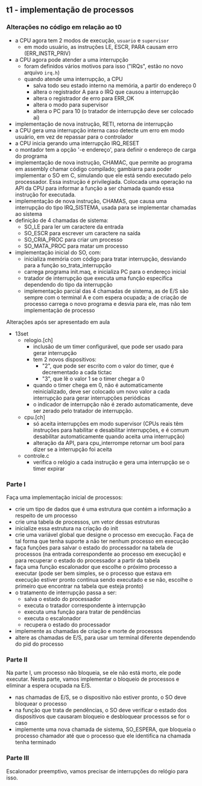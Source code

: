 ## t1 - implementação de processos

### Alterações no código em relação ao t0

- a CPU agora tem 2 modos de execução, `usuario` e `supervisor`
   - em modo usuário, as instruções LE, ESCR, PARA causam erro (ERR_INSTR_PRIV)
- a CPU agora pode atender a uma interrupção
   - foram definidos vários motivos para isso ("IRQs", estão no novo arquivo `irq.h`)
   - quando atende uma interrupção, a CPU
      - salva todo seu estado interno na memória, a partir do endereço 0
      - altera o registrador A para o IRQ que causou a interrupção
      - altera o registrador de erro para ERR_OK
      - altera o modo para supervisor
      - altera o PC para 10 (o tratador de interrupção deve ser colocado aí)
- implementação de nova instrução, RETI, retorna de interrupção
- a CPU gera uma interrupção interna caso detecte um erro em modo usuário, em vez de repassar para o controlador
- a CPU inicia gerando uma interrupção IRQ_RESET
- o montador tem a opção '-e endereço', para definir o endereço de carga do programa
- implementação de nova instrução, CHAMAC, que permite ao programa em assembly chamar código compilado; gambiarra para poder implementar o SO em C, simulando que ele está sendo executado pelo processador. Essa instrução é privilegiada. Colocada uma operação na API da CPU para informar a função a ser chamada quando essa instrução for executada.
- implementação de nova instrução, CHAMAS, que causa uma interrupção do tipo IRQ_SISTEMA, usada para se implementar chamadas ao sistema
- definição de 4 chamadas de sistema:
   - SO_LE para ler um caractere da entrada
   - SO_ESCR para escrever um caractere na saída
   - SO_CRIA_PROC para criar um processo
   - SO_MATA_PROC para matar um processo
- implementação inicial do SO, com:
   - inicializa memória com código para tratar interrupção, desviando para a função so_trata_interrupção
   - carrega programa init.maq, e inicializa PC para o endereço inicial
   - tratador de interrupção que executa uma função específica dependendo do tipo da interrupção
   - implementação parcial das 4 chamadas de sistema, as de E/S são sempre com o terminal A e com espera ocupada; a de criação de processo carrega o novo programa e desvia para ele, mas não tem implementação de processo

Alterações após ser apresentado em aula
- 13set
   - relogio.[ch]
      - inclusão de um timer configurável, que pode ser usado para gerar interrupção
      - tem 2 novos dispositivos: 
         - "2", que pode ser escrito com o valor do timer, que é decrementado a cada tictac
         - "3", que lê o valor 1 se o timer chegar a 0
      - quando o timer chega em 0, não é automaticamente reinicializado, deve ser colocado um novo valor a cada interrupção para gerar interrupções periódicas
      - o indicador de interrupção não é zerado automaticamente, deve ser zerado pelo tratador de interrupção.
   - cpu.[ch]
      - só aceita interrupções em modo supervisor (CPUs reais têm instruções para habilitar e desabilitar interrupções, e é comum desabilitar automaticamente quando aceita uma interrupção)
      - alteração da API, para cpu_interrompe retornar um bool para dizer se a interrupção foi aceita
   - controle.c
      - verifica o relógio a cada instrução e gera uma interrupção se o timer expirar


### Parte I

Faça uma implementação inicial de processos:
- crie um tipo de dados que é uma estrutura que contém a informação a respeito de um processo
- crie uma tabela de processos, um vetor dessas estruturas
- inicialize essa estrutura na criação do init
- crie uma variável global que designe o processo em execução. Faça de tal forma que tenha suporte a não ter nenhum processo em execução
- faça funções para salvar o estado do processador na tabela de processos (na entrada correspondente ao processo em execução) e para recuperar o estado do processador a partir da tabela
- faça uma função escalonador que escolhe o próximo processo a executar (pode ser bem simples, se o processo que estava em execução estiver pronto continua sendo executado e se não, escolhe o primeiro que encontrar na tabela que esteja pronto)
- o tratamento de interrupção passa a ser:
   - salva o estado do processador
   - executa o tratador correspondente à interrupção
   - executa uma função para tratar de pendências
   - executa o escalonador
   - recupera o estado do processador
- implemente as chamadas de criação e morte de processos
- altere as chamadas de E/S, para usar um terminal diferente dependendo do pid do processo

### Parte II

Na parte I, um processo não bloqueia, se ele não está morto, ele pode executar.
Nesta parte, vamos implementar o bloqueio de processos e eliminar a espera ocupada na E/S.
- nas chamadas de E/S, se o dispositivo não estiver pronto, o SO deve bloquear o processo
- na função que trata de pendências, o SO deve verificar o estado dos dispositivos que causaram bloqueio e desbloquear processos se for o caso
- implemente uma nova chamada de sistema, SO_ESPERA, que bloqueia o processo chamador até que o processo que ele identifica na chamada tenha terminado

### Parte III

Escalonador preemptivo, vamos precisar de interrupções do relógio para isso.
